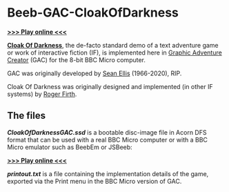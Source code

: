 # Beeb-GAC-CloakOfDarkness
[**>>> Play online <<<**](http://bbcmicro.co.uk//jsbeeb/play.php?autoboot&disc=https://raw.githubusercontent.com/ahope1/Beeb-GAC-CloakOfDarkness/main/CloakOfDarknessGAC.ssd)

[**Cloak Of Darkness**](https://mipmip.org/IFrescue/rf/), the de-facto standard demo of a text adventure game or work of interactive fiction (IF), is implemented here in [Graphic Adventure Creator](https://en.wikipedia.org/wiki/Graphic_Adventure_Creator) (GAC) for the 8-bit BBC Micro computer. 

GAC was originally developed by [Sean Ellis](https://www.skeptic.org.uk/2020/11/sean-ellis-1966-2020/) (1966-2020), RIP.

Cloak Of Darkness was originally designed and implemented (in other IF systems) by [Roger Firth]().


## The files

***CloakOfDarknessGAC.ssd*** is a bootable disc-image file in Acorn DFS format that can be used with a real BBC Micro computer or with a BBC Micro emulator such as BeebEm or JSBeeb:

[**>>> Play online <<<**](http://bbcmicro.co.uk//jsbeeb/play.php?autoboot&disc=https://raw.githubusercontent.com/ahope1/Beeb-GAC-CloakOfDarkness/main/CloakOfDarknessGAC.ssd)

***printout.txt*** is a file containing the implementation details of the game, exported via the Print menu in the BBC Micro version of GAC. 
